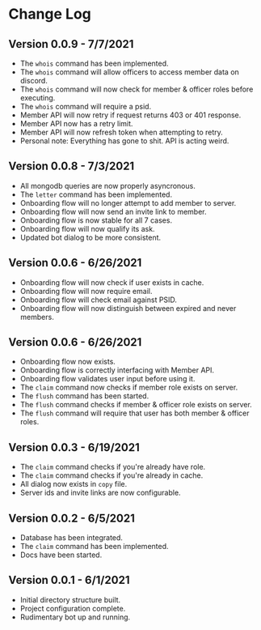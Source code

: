 # Change Log

## Version 0.0.9 - 7/7/2021
- The `whois` command has been implemented.
- The `whois` command will allow officers to access member data on discord.
- The `whois` command will now check for member & officer roles before executing.
- The `whois` command will require a psid.
- Member API will now retry if request returns 403 or 401 response.
- Member API now has a retry limit.
- Member API will now refresh token when attempting to retry.
- Personal note: Everything has gone to shit. API is acting weird.

## Version 0.0.8 - 7/3/2021
- All mongodb queries are now properly asyncronous.
- The `letter` command has been implemented.
- Onboarding flow will no longer attempt to add member to server.
- Onboarding flow will now send an invite link to member.
- Onboarding flow is now stable for all 7 cases.
- Onboarding flow will now qualify its ask.
- Updated bot dialog to be more consistent.


## Version 0.0.6 - 6/26/2021
- Onboarding flow will now check if user exists in cache.
- Onboarding flow will now require email.
- Onboarding flow will check email against PSID.
- Onboarding flow will now distinguish between expired and never members.


## Version 0.0.6 - 6/26/2021
- Onboarding flow now exists.
- Onboarding flow is correctly interfacing with Member API.
- Onboarding flow validates user input before using it.
- The `claim` command now checks if member role exists on server.
- The `flush` command has been started.
- The `flush` command checks if member & officer role exists on server.
- The `flush` command will require that user has both member & officer roles.

## Version 0.0.3 - 6/19/2021
- The `claim` command checks if you're already have role.
- The `claim` command checks if you're already in cache.
- All dialog now exists in `copy` file.
- Server ids and invite links are now configurable.

## Version 0.0.2 - 6/5/2021
- Database has been integrated.
- The `claim` command has been implemented.
- Docs have been started.

## Version 0.0.1 - 6/1/2021
- Initial directory structure built.
- Project configuration complete.
- Rudimentary bot up and running.


